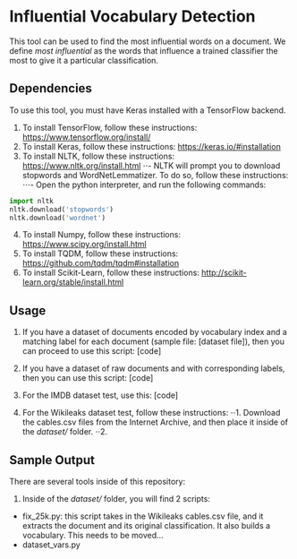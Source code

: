 # Influential Vocabulary Detection
This tool can be used to find the most influential words on a document. We define _most influential_ as the words that influence a trained classifier the most to give it a particular classification.

## Dependencies
To use this tool, you must have Keras installed with a TensorFlow backend.
1. To install TensorFlow, follow these instructions: https://www.tensorflow.org/install/
2. To install Keras, follow these instructions: https://keras.io/#installation
3. To install NLTK, follow these instructions: https://www.nltk.org/install.html
⋅⋅- NLTK will prompt you to download stopwords and WordNetLemmatizer. To do so, follow these instructions:
⋅⋅⋅- Open the python interpreter, and run the following commands:
```python
import nltk
nltk.download('stopwords')
nltk.download('wordnet')
```
4. To install Numpy, follow these instructions: https://www.scipy.org/install.html
5. To install TQDM, follow these instructions: https://github.com/tqdm/tqdm#installation
6. To install Scikit-Learn, follow these instructions: http://scikit-learn.org/stable/install.html


## Usage
1. If you have a dataset of documents encoded by vocabulary index and a matching label for each document (sample file: [dataset file]), then you can proceed to use this script:
[code]

2. If you have a dataset of raw documents and with corresponding labels, then you can use this script:
[code]

3. For the IMDB dataset test, use this:
[code]

4. For the Wikileaks dataset test, follow these instructions:
⋅⋅1. Download the cables.csv files from the Internet Archive, and then place it inside of the _dataset/_ folder.
⋅⋅2. 
  

## Sample Output



There are several tools inside of this repository:
1. Inside of the _dataset/_ folder, you will find 2 scripts:
  - fix_25k.py: this script takes in the Wikileaks cables.csv file, and it extracts the document and its original classification. It also builds a vocabulary. This needs to be moved...
  - dataset_vars.py
